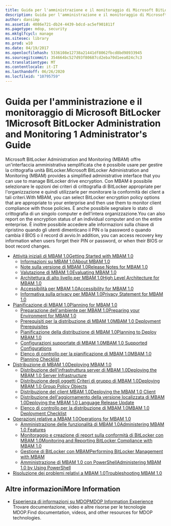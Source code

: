 ```yaml
---
title: Guida per l'amministrazione e il monitoraggio di Microsoft BitLocker 1
description: Guida per l'amministrazione e il monitoraggio di Microsoft BitLocker 1
author: dansimp
ms.assetid: 4086e721-db24-4439-bdcd-ac5ef901811f
ms.pagetype: mdop, security
ms.mktglfcycl: manage
ms.sitesec: library
ms.prod: w10
ms.date: 04/19/2017
ms.openlocfilehash: 5336108e12738a21441df8062fbcd8bd98933945
ms.sourcegitcommit: 354664bc527d93f80687cd2eba70d1eea024c7c3
ms.translationtype: MT
ms.contentlocale: it-IT
ms.lasthandoff: 06/26/2020
ms.locfileid: "10795759"
---
```

# <span data-ttu-id="5c03b-103">Guida per l'amministrazione e il monitoraggio di Microsoft BitLocker 1</span><span class="sxs-lookup"><span data-stu-id="5c03b-103">Microsoft BitLocker Administration and Monitoring 1 Administrator's Guide</span></span>

<span data-ttu-id="5c03b-104">Microsoft BitLocker Administration and Monitoring (MBAM) offre un'interfaccia amministrativa semplificata che è possibile usare per gestire la crittografia unità BitLocker.</span><span class="sxs-lookup"><span data-stu-id="5c03b-104">Microsoft BitLocker Administration and Monitoring (MBAM) provides a simplified administrative interface that you can use to manage BitLocker drive encryption.</span></span> <span data-ttu-id="5c03b-105">Con MBAM è possibile selezionare le opzioni dei criteri di crittografia di BitLocker appropriate per l'organizzazione e quindi utilizzarle per monitorare la conformità dei client a tali criteri.</span><span class="sxs-lookup"><span data-stu-id="5c03b-105">With MBAM, you can select BitLocker encryption policy options that are appropriate to your enterprise and then use them to monitor client compliance with those policies.</span></span> <span data-ttu-id="5c03b-106">È anche possibile segnalare lo stato di crittografia di un singolo computer e dell'intera organizzazione.</span><span class="sxs-lookup"><span data-stu-id="5c03b-106">You can also report on the encryption status of an individual computer and on the entire enterprise.</span></span> <span data-ttu-id="5c03b-107">È inoltre possibile accedere alle informazioni sulla chiave di ripristino quando gli utenti dimenticano il PIN o la password o quando cambia il BIOS o il record di avvio.</span><span class="sxs-lookup"><span data-stu-id="5c03b-107">In addition, you can access recovery key information when users forget their PIN or password, or when their BIOS or boot record changes.</span></span>

- [<span data-ttu-id="5c03b-108">Attività iniziali di MBAM 1.0</span><span class="sxs-lookup"><span data-stu-id="5c03b-108">Getting Started with MBAM 1.0</span></span>](getting-started-with-mbam-10.md)  
  - [<span data-ttu-id="5c03b-109">Informazioni su MBAM 1.0</span><span class="sxs-lookup"><span data-stu-id="5c03b-109">About MBAM 1.0</span></span>](about-mbam-10.md)
  - [<span data-ttu-id="5c03b-110">Note sulla versione di MBAM 1.0</span><span class="sxs-lookup"><span data-stu-id="5c03b-110">Release Notes for MBAM 1.0</span></span>](release-notes-for-mbam-10.md)
  - [<span data-ttu-id="5c03b-111">Valutazione di MBAM 1.0</span><span class="sxs-lookup"><span data-stu-id="5c03b-111">Evaluating MBAM 1.0</span></span>](evaluating-mbam-10.md)
  - [<span data-ttu-id="5c03b-112">Architettura di alto livello per MBAM 1.0</span><span class="sxs-lookup"><span data-stu-id="5c03b-112">High Level Architecture for MBAM 1.0</span></span>](high-level-architecture-for-mbam-10.md)
  - [<span data-ttu-id="5c03b-113">Accessibilità per MBAM 1.0</span><span class="sxs-lookup"><span data-stu-id="5c03b-113">Accessibility for MBAM 1.0</span></span>](accessibility-for-mbam-10.md)
  - [<span data-ttu-id="5c03b-114">Informativa sulla privacy per MBAM 1.0</span><span class="sxs-lookup"><span data-stu-id="5c03b-114">Privacy Statement for MBAM 1.0</span></span>](privacy-statement-for-mbam-10.md)
- [<span data-ttu-id="5c03b-115">Pianificazione di MBAM 1.0</span><span class="sxs-lookup"><span data-stu-id="5c03b-115">Planning for MBAM 1.0</span></span>](planning-for-mbam-10.md)  
  - [<span data-ttu-id="5c03b-116">Preparazione dell'ambiente per MBAM 1.0</span><span class="sxs-lookup"><span data-stu-id="5c03b-116">Preparing your Environment for MBAM 1.0</span></span>](preparing-your-environment-for-mbam-10.md)
  - [<span data-ttu-id="5c03b-117">Prerequisiti per la distribuzione di MBAM 1.0</span><span class="sxs-lookup"><span data-stu-id="5c03b-117">MBAM 1.0 Deployment Prerequisites</span></span>](mbam-10-deployment-prerequisites.md)
  - [<span data-ttu-id="5c03b-118">Pianificazione della distribuzione di MBAM 1.0</span><span class="sxs-lookup"><span data-stu-id="5c03b-118">Planning to Deploy MBAM 1.0</span></span>](planning-to-deploy-mbam-10.md)
  - [<span data-ttu-id="5c03b-119">Configurazioni supportate di MBAM 1.0</span><span class="sxs-lookup"><span data-stu-id="5c03b-119">MBAM 1.0 Supported Configurations</span></span>](mbam-10-supported-configurations.md)
  - [<span data-ttu-id="5c03b-120">Elenco di controllo per la pianificazione di MBAM 1.0</span><span class="sxs-lookup"><span data-stu-id="5c03b-120">MBAM 1.0 Planning Checklist</span></span>](mbam-10-planning-checklist.md)
- [<span data-ttu-id="5c03b-121">Distribuzione di MBAM 1.0</span><span class="sxs-lookup"><span data-stu-id="5c03b-121">Deploying MBAM 1.0</span></span>](deploying-mbam-10.md)  
  - [<span data-ttu-id="5c03b-122">Distribuzione dell'infrastruttura server di MBAM 1.0</span><span class="sxs-lookup"><span data-stu-id="5c03b-122">Deploying the MBAM 1.0 Server Infrastructure</span></span>](deploying-the-mbam-10-server-infrastructure.md)
  - [<span data-ttu-id="5c03b-123">Distribuzione degli oggetti Criteri di gruppo di MBAM 1.0</span><span class="sxs-lookup"><span data-stu-id="5c03b-123">Deploying MBAM 1.0 Group Policy Objects</span></span>](deploying-mbam-10-group-policy-objects.md)
  - [<span data-ttu-id="5c03b-124">Distribuzione del client MBAM 1.0</span><span class="sxs-lookup"><span data-stu-id="5c03b-124">Deploying the MBAM 1.0 Client</span></span>](deploying-the-mbam-10-client.md)
  - [<span data-ttu-id="5c03b-125">Distribuzione dell'aggiornamento della versione localizzata di MBAM 1.0</span><span class="sxs-lookup"><span data-stu-id="5c03b-125">Deploying the MBAM 1.0 Language Release Update</span></span>](deploying-the-mbam-10-language-release-update.md)
  - [<span data-ttu-id="5c03b-126">Elenco di controllo per la distribuzione di MBAM 1.0</span><span class="sxs-lookup"><span data-stu-id="5c03b-126">MBAM 1.0 Deployment Checklist</span></span>](mbam-10-deployment-checklist.md)
- [<span data-ttu-id="5c03b-127">Operazioni relative a MBAM 1.0</span><span class="sxs-lookup"><span data-stu-id="5c03b-127">Operations for MBAM 1.0</span></span>](operations-for-mbam-10.md)  
  - [<span data-ttu-id="5c03b-128">Amministrazione delle funzionalità di MBAM 1.0</span><span class="sxs-lookup"><span data-stu-id="5c03b-128">Administering MBAM 1.0 Features</span></span>](administering-mbam-10-features.md)
  - [<span data-ttu-id="5c03b-129">Monitoraggio e creazione di report sulla conformità di BitLocker con MBAM 1.0</span><span class="sxs-lookup"><span data-stu-id="5c03b-129">Monitoring and Reporting BitLocker Compliance with MBAM 1.0</span></span>](monitoring-and-reporting-bitlocker-compliance-with-mbam-10.md)
  - [<span data-ttu-id="5c03b-130">Gestione di BitLocker con MBAM</span><span class="sxs-lookup"><span data-stu-id="5c03b-130">Performing BitLocker Management with MBAM</span></span>](performing-bitlocker-management-with-mbam.md)
  - [<span data-ttu-id="5c03b-131">Amministrazione di MBAM 1.0 con PowerShell</span><span class="sxs-lookup"><span data-stu-id="5c03b-131">Administering MBAM 1.0 by Using PowerShell</span></span>](administering-mbam-10-by-using-powershell.md)
- [<span data-ttu-id="5c03b-132">Risoluzione dei problemi relativi a MBAM 1.0</span><span class="sxs-lookup"><span data-stu-id="5c03b-132">Troubleshooting MBAM 1.0</span></span>](troubleshooting-mbam-10.md)  

## <span data-ttu-id="5c03b-133">Altre informazioni</span><span class="sxs-lookup"><span data-stu-id="5c03b-133">More Information</span></span>
- [<span data-ttu-id="5c03b-134">Esperienza di informazioni su MDOP</span><span class="sxs-lookup"><span data-stu-id="5c03b-134">MDOP Information Experience</span></span>](https://go.microsoft.com/fwlink/p/?LinkId=236032)  
  <span data-ttu-id="5c03b-135">Trovare documentazione, video e altre risorse per le tecnologie MDOP.</span><span class="sxs-lookup"><span data-stu-id="5c03b-135">Find documentation, videos, and other resources for MDOP technologies.</span></span>
